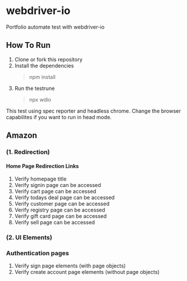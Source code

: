 # webdriver-io
Portfolio automate test with webdriver-io

## How To Run

1. Clone or fork this repository
2. Install the dependencies
   > npm install
3. Run the testrune
   > npx wdio

This test using spec reporter and headless chrome. Change the browser capabilites if you want to run in head mode.

## Amazon

### (1. Redirection)

#### Home Page Redirection Links

1. Verify homepage title
2. Verify signin page can be accessed
3. Verify cart page can be accessed
4. Verify todays deal page can be accessed
5. Verify customer page can be accessed
6. Verify registry page can be accessed
7. Verify gift card page can be accessed
8. Verify sell page can be accessed

### (2. UI Elements)

### Authentication pages

1. Verify sign page elements (with page objects)
2. Verify create account page elements (without page objects)
